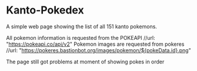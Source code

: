 # Kanto-Pokedex

A simple web page showing the list of all 151 kanto pokemons.

All pokemon information is requested from the POKEAPI
//url: "https://pokeapi.co/api/v2"
Pokemon images are requested from pokeres
//url: "https://pokeres.bastionbot.org/images/pokemon/${pokeData.id}.png"

The page still got problems at moment of showing pokes in order
